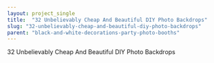 ```yaml
---
layout: project_single
title:  "32 Unbelievably Cheap And Beautiful DIY Photo Backdrops"
slug: "32-unbelievably-cheap-and-beautiful-diy-photo-backdrops"
parent: "black-and-white-decorations-party-photo-booths"
---
```

32 Unbelievably Cheap And Beautiful DIY Photo Backdrops